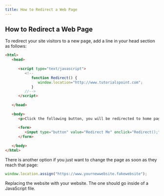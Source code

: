 ```yaml
---
title: How to Redirect a Web Page
---
```

## How to Redirect a Web Page

To redirect your site visitors to a new page, add a line in your head section as follows:
```html 
<html>
   <head>
      
      <script type="text/javascript">
         <!--
            function Redirect() {
               window.location="http://www.tutorialspoint.com";
            }
         //-->
      </script>
      
   </head>
   
   <body>
      <p>Click the following button, you will be redirected to home page.</p>
      
      <form>
         <input type="button" value="Redirect Me" onclick="Redirect();" />
      </form>
      
   </body>
</html>
```

There is another option if you just want to change the page as soon as they reach that page:

```javascript
window.location.assign("https://www.yournewwebsite.fakewebsite");
```
Replacing the website with your website. The one should go inside of a JavaScript file.